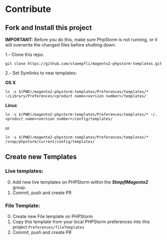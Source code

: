 # Contribute

## Fork and Install this project

**IMPORTANT:** Before you do this, make sure PhpStorm is not running, or it will overwrite the changed files before shutting down.

1.- Clone this repo.

```
git clone https://github.com/staempfli/magento2-phpstorm-templates.git
```

2.- Set Symlinks to new templates:
 
**OS X**

```
ln -s $(PWD)/magento2-phpstorm-templates/Preferences/templates/* ~/Library/Preferences/<product name><version number>/templates/
```

**Linux**

```
ln -s $(PWD)/magento2-phpstorm-templates/Preferences/templates/* ~/.<product name><version number>/config/templates/
```
or
```
ln -s $(PWD)/magento2-phpstorm-templates/Preferences/templates/* /snap/phpstorm/current/config/templates/
```

## Create new Templates

### Live templates:

0. Add new live templates on PHPStorm within the ***StmpflMagento2*** group.
0. Commit, push and create PR

### File Template:

0. Create new File template on PHPStorm
0. Copy this template from your local PHPStorm preferences into this project `Preferences/fileTemplates`
0. Commit, push and create PR